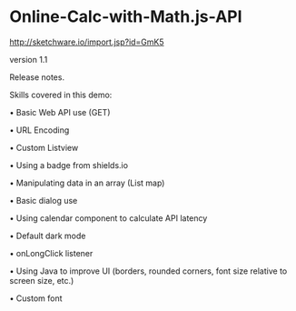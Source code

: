 # Online-Calc-with-Math.js-API

http://sketchware.io/import.jsp?id=GmK5

version 1.1

Release notes.

Skills covered in this demo:

• Basic Web API use (GET)

• URL Encoding

• Custom Listview

• Using a badge from shields.io

• Manipulating data in an array (List map)

• Basic dialog use

• Using calendar component to calculate API latency

• Default dark mode

• onLongClick listener

• Using Java to improve UI (borders, rounded corners, font size relative to screen size, etc.)

• Custom font
